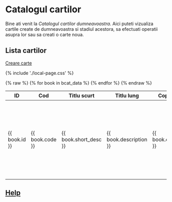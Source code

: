 
# Catalogul cartilor

Bine ati venit la *Catalogul cartilor dumneavoastra*. Aici puteti vizualiza cartile create de dumneavoastra si stadiul acestora, sa efectuati operatii asupra lor sau sa creati o carte noua.

## Lista cartilor

[Creare carte](/booklab/api/newb/)

{% include './local-page.css' %}

<table>
    <thead>
        <tr>
            <th>ID</th>
            <th>Cod</th>
            <th>Titlu scurt</th>
            <th>Titlu lung</th>
            <th>Copyright</th>
            <th>Autorul cartii</th>
            <th>Note</th>
            <th>creata de</th>
            <th>data creare</th>
            <th>actiuni</th>
        </tr>
    </thead>
    <tbody>
        {% raw %}
        {% for book in bcat_data %}
        <tr>
            <td>{{ book.id }}</td>
            <td>{{ book.code }}</td>
            <td>{{ book.short_desc }}</td>
            <td>{{ book.description }}</td>
            <td>{{ book.copyright }}</td>
            <td>{{ book.site_author }}</td>
            <td>{{ book.notes }}</td>
            <td>{{ book.created_by }}</td>
            <td>{{ book.created_date }}</td>
            <td>
                    <a href="/booklab/api/bstatus/?code={{ book.code }}">* Starea cartii</a>
            {% if book.status.closed is sameas true %}
                <br>--- Ne-Editabila
            {% else %}
                <br><a href="/booklab/api/edtb/?code={{ book.code }}">* Editare materiale</a>
            {% endif %}
                <br><a href="/booklab/api/orgm/?code={{ book.code }}">* Sectiuni carte</a>
                <br><a href="/booklab/api/prvb/?code={{ book.code }}">* Vizualizare carte</a>
                <br><a href="/booklab/api/bbld/?code={{ book.code }}">* Generare carte</a>
                <br><a href="/booklab/api/dplb/?code={{ book.code }}">* Livrare carte</a>
            </td>
        </tr>
        {% endfor %}
        {% endraw %}
    </tbody>
</table>


## [Help](../help/880.30-BCAT_usage.md)





